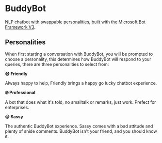 # BuddyBot

NLP chatbot with swappable personalities, built with the [Microsoft Bot Framework V3](https://github.com/microsoft/BotBuilder-V3).

## Personalities

When first starting a conversation with BuddyBot, you will be prompted to choose a personality, this determines how BuddyBot will respond to your queries, there are three personalities to select from:

**😄 Friendly**

Always happy to help, Friendly brings a happy go lucky chatbot experience. 



**🤓 Professional**

A bot that does what it's told, no smalltalk or remarks, just work. Prefect for enterprises. 


**😒 Sassy**

The authentic BuddyBot experience. Sassy comes with a bad attitude and plenty of snide comments. BuddyBot isn't your friend, and you should know it.
